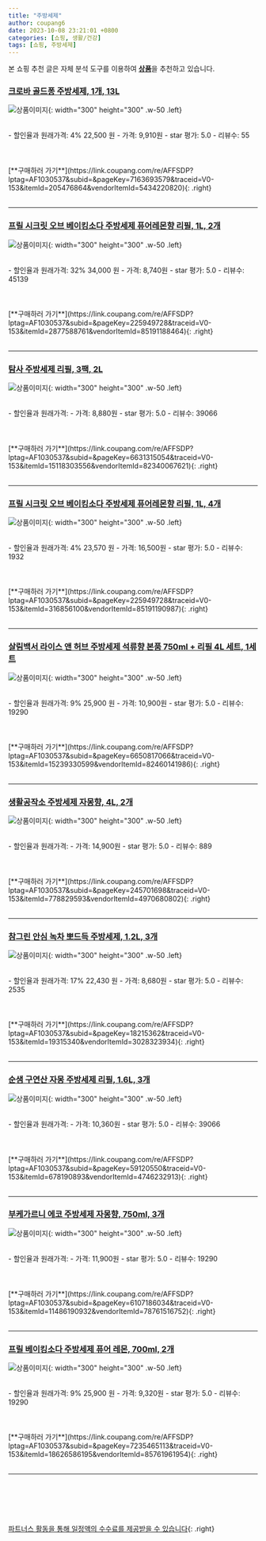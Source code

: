 ```yaml
---
title: "주방세제"
author: coupang6
date: 2023-10-08 23:21:01 +0800
categories: [쇼핑, 생활/건강]
tags: [쇼핑, 주방세제]
---
```


본 쇼핑 추천 글은 자체 분석 도구를 이용하여 [**상품**](https://link.coupang.com/a/bao1ui)을 추천하고 있습니다.

### [크로바 골드퐁 주방세제, 1개, 13L](https://link.coupang.com/re/AFFSDP?lptag=AF1030537&subid=&pageKey=7163693579&traceid=V0-153&itemId=205476864&vendorItemId=5434220820)

![상품이미지](https://thumbnail9.coupangcdn.com/thumbnails/remote/230x230ex/image/vendor_inventory/cdfd/1737688b2e5097a1bc92f113ab9ae9d3518c7eed3a809de174c924b38615.jpg){: width="300" height="300" .w-50 .left}


<br>
- 할인율과 원래가격: 4%  22,500   원
- 가격: 9,910원
- star 평가: 5.0
- 리뷰수: 55
<br>
<br>
<br>
<br>
[**구매하러 가기**](https://link.coupang.com/re/AFFSDP?lptag=AF1030537&subid=&pageKey=7163693579&traceid=V0-153&itemId=205476864&vendorItemId=5434220820){: .right}
<br>
<br>

---

### [프릴 시크릿 오브 베이킹소다 주방세제 퓨어레몬향 리필, 1L, 2개](https://link.coupang.com/re/AFFSDP?lptag=AF1030537&subid=&pageKey=225949728&traceid=V0-153&itemId=2877588761&vendorItemId=85191188464)

![상품이미지](https://thumbnail6.coupangcdn.com/thumbnails/remote/230x230ex/image/retail/images/2f65e75b-6b9d-49c4-acc7-3243604baee04879178296580510721.png){: width="300" height="300" .w-50 .left}


<br>
- 할인율과 원래가격: 32%  34,000   원
- 가격: 8,740원
- star 평가: 5.0
- 리뷰수: 45139
<br>
<br>
<br>
<br>
[**구매하러 가기**](https://link.coupang.com/re/AFFSDP?lptag=AF1030537&subid=&pageKey=225949728&traceid=V0-153&itemId=2877588761&vendorItemId=85191188464){: .right}
<br>
<br>

---

### [탐사 주방세제 리필, 3팩, 2L](https://link.coupang.com/re/AFFSDP?lptag=AF1030537&subid=&pageKey=6631315054&traceid=V0-153&itemId=15118303556&vendorItemId=82340067621)

![상품이미지](https://thumbnail7.coupangcdn.com/thumbnails/remote/230x230ex/image/retail/images/4708940890230386-3507d097-d4ad-4896-9421-54615efbc52f.jpg){: width="300" height="300" .w-50 .left}


<br>
- 할인율과 원래가격: 
- 가격: 8,880원
- star 평가: 5.0
- 리뷰수: 39066
<br>
<br>
<br>
<br>
[**구매하러 가기**](https://link.coupang.com/re/AFFSDP?lptag=AF1030537&subid=&pageKey=6631315054&traceid=V0-153&itemId=15118303556&vendorItemId=82340067621){: .right}
<br>
<br>

---

### [프릴 시크릿 오브 베이킹소다 주방세제 퓨어레몬향 리필, 1L, 4개](https://link.coupang.com/re/AFFSDP?lptag=AF1030537&subid=&pageKey=225949728&traceid=V0-153&itemId=316856100&vendorItemId=85191190987)

![상품이미지](https://thumbnail7.coupangcdn.com/thumbnails/remote/230x230ex/image/retail/images/e7a60ad3-19cd-49e4-9510-ab660b5aef291752863115901250955.png){: width="300" height="300" .w-50 .left}


<br>
- 할인율과 원래가격: 4%  23,570   원
- 가격: 16,500원
- star 평가: 5.0
- 리뷰수: 1932
<br>
<br>
<br>
<br>
[**구매하러 가기**](https://link.coupang.com/re/AFFSDP?lptag=AF1030537&subid=&pageKey=225949728&traceid=V0-153&itemId=316856100&vendorItemId=85191190987){: .right}
<br>
<br>

---

### [살림백서 라이스 앤 허브 주방세제 석류향 본품 750ml + 리필 4L 세트, 1세트](https://link.coupang.com/re/AFFSDP?lptag=AF1030537&subid=&pageKey=6650817066&traceid=V0-153&itemId=15239330599&vendorItemId=82460141986)

![상품이미지](https://thumbnail9.coupangcdn.com/thumbnails/remote/230x230ex/image/retail/images/8938502351175937-d5875cb1-6d79-4341-b165-08bfe1098962.jpg){: width="300" height="300" .w-50 .left}


<br>
- 할인율과 원래가격: 9%  25,900   원
- 가격: 10,900원
- star 평가: 5.0
- 리뷰수: 19290
<br>
<br>
<br>
<br>
[**구매하러 가기**](https://link.coupang.com/re/AFFSDP?lptag=AF1030537&subid=&pageKey=6650817066&traceid=V0-153&itemId=15239330599&vendorItemId=82460141986){: .right}
<br>
<br>

---

### [생활공작소 주방세제 자몽향, 4L, 2개](https://link.coupang.com/re/AFFSDP?lptag=AF1030537&subid=&pageKey=245701698&traceid=V0-153&itemId=778829593&vendorItemId=4970680802)

![상품이미지](https://thumbnail6.coupangcdn.com/thumbnails/remote/230x230ex/image/retail/images/919543933799642-e8a15581-666c-43af-afab-3177e68037e4.jpg){: width="300" height="300" .w-50 .left}


<br>
- 할인율과 원래가격: 
- 가격: 14,900원
- star 평가: 5.0
- 리뷰수: 889
<br>
<br>
<br>
<br>
[**구매하러 가기**](https://link.coupang.com/re/AFFSDP?lptag=AF1030537&subid=&pageKey=245701698&traceid=V0-153&itemId=778829593&vendorItemId=4970680802){: .right}
<br>
<br>

---

### [참그린 안심 녹차 뽀드득 주방세제, 1.2L, 3개](https://link.coupang.com/re/AFFSDP?lptag=AF1030537&subid=&pageKey=18215362&traceid=V0-153&itemId=19315340&vendorItemId=3028323934)

![상품이미지](https://thumbnail7.coupangcdn.com/thumbnails/remote/230x230ex/image/retail/images/8039940392889413-03221618-0b57-4f01-9577-4e9e5d9602ab.jpg){: width="300" height="300" .w-50 .left}


<br>
- 할인율과 원래가격: 17%  22,430   원
- 가격: 8,680원
- star 평가: 5.0
- 리뷰수: 2535
<br>
<br>
<br>
<br>
[**구매하러 가기**](https://link.coupang.com/re/AFFSDP?lptag=AF1030537&subid=&pageKey=18215362&traceid=V0-153&itemId=19315340&vendorItemId=3028323934){: .right}
<br>
<br>

---

### [순샘 구연산 자몽 주방세제 리필, 1.6L, 3개](https://link.coupang.com/re/AFFSDP?lptag=AF1030537&subid=&pageKey=59120550&traceid=V0-153&itemId=678190893&vendorItemId=4746232913)

![상품이미지](https://thumbnail8.coupangcdn.com/thumbnails/remote/230x230ex/image/retail/images/403541361608737-accb68c7-9da8-451d-926f-1bc3d1739b3d.png){: width="300" height="300" .w-50 .left}


<br>
- 할인율과 원래가격: 
- 가격: 10,360원
- star 평가: 5.0
- 리뷰수: 39066
<br>
<br>
<br>
<br>
[**구매하러 가기**](https://link.coupang.com/re/AFFSDP?lptag=AF1030537&subid=&pageKey=59120550&traceid=V0-153&itemId=678190893&vendorItemId=4746232913){: .right}
<br>
<br>

---

### [부케가르니 에코 주방세제 자몽향, 750ml, 3개](https://link.coupang.com/re/AFFSDP?lptag=AF1030537&subid=&pageKey=6107186034&traceid=V0-153&itemId=11486190932&vendorItemId=78761516752)

![상품이미지](https://thumbnail9.coupangcdn.com/thumbnails/remote/230x230ex/image/retail/images/7808759266897134-96c1f7bb-0e52-4e4a-bb06-57cc4d730d7b.jpg){: width="300" height="300" .w-50 .left}


<br>
- 할인율과 원래가격: 
- 가격: 11,900원
- star 평가: 5.0
- 리뷰수: 19290
<br>
<br>
<br>
<br>
[**구매하러 가기**](https://link.coupang.com/re/AFFSDP?lptag=AF1030537&subid=&pageKey=6107186034&traceid=V0-153&itemId=11486190932&vendorItemId=78761516752){: .right}
<br>
<br>

---

### [프릴 베이킹소다 주방세제 퓨어 레몬, 700ml, 2개](https://link.coupang.com/re/AFFSDP?lptag=AF1030537&subid=&pageKey=7235465113&traceid=V0-153&itemId=18626586195&vendorItemId=85761961954)

![상품이미지](https://thumbnail10.coupangcdn.com/thumbnails/remote/230x230ex/image/retail/images/5f7a56d9-4f13-43f6-a77d-45c503599b5a6060238938587560973.png){: width="300" height="300" .w-50 .left}


<br>
- 할인율과 원래가격: 9%  25,900   원
- 가격: 9,320원
- star 평가: 5.0
- 리뷰수: 19290
<br>
<br>
<br>
<br>
[**구매하러 가기**](https://link.coupang.com/re/AFFSDP?lptag=AF1030537&subid=&pageKey=7235465113&traceid=V0-153&itemId=18626586195&vendorItemId=85761961954){: .right}
<br>
<br>

---
<br><br><br><br><br> [파트너스 활동을 통해 일정액의 수수료를 제공받을 수 있습니다](https://link.coupang.com/a/bao1ui){: .right}